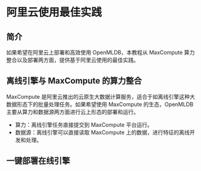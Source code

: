 # 阿里云使用最佳实践

## 简介

如果希望在阿里云上部署和高效使用 OpenMLDB，本教程从 MaxCompute 算力整合以及部署两方面，提供基于阿里云使用的最佳实践。

## 离线引擎与 MaxCompute 的算力整合

MaxCompute 是阿里云推出的云原生大数据计算服务，适合于如离线引擎这种大数据形态下的批量处理任务。如果希望使用 MaxCompute 的生态，OpenMLDB 主要从算力和数据源两方面进行云上形态的部署和运行。

- 算力：离线引擎任务直接提交到 MaxCompute 平台运行。
- 数据源：离线引擎可以直接读取 MaxCompute 上的数据，进行特征的离线开发和处理。



## 一键部署在线引擎








